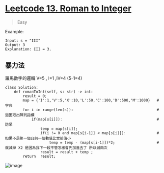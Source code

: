 # [Leetcode 13. Roman to Integer](https://leetcode.com/problems/roman-to-integer/)
> Easy

Example:
```
Input: s = "III"
Output: 3
Explanation: III = 3.
```
## 暴力法
羅馬數字的邏輯 V=5 , I=1 ,IV=4 (5-1=4)
```python=
class Solution:
    def romanToInt(self, s: str) -> int:
        result = 0;
        map = {'I':1,'V':5,'X':10,'L':50,'C':100,'D':500,'M':1000}   #字典
        for i in range(len(s)):                                      #迴圈取出陣列指標
            if(map[s[i]]):                                           #防呆
                temp = map[s[i]];
                if(i != 0 and map[s[i-1]] < map[s[i]]):              #如果不是第一個且前一個數值比當前值小
                    temp = temp - (map[s[i-1]])*2;                   #就減掉 X2 是因為我下一段不管怎樣會先加進去了 所以減兩次
                result = result + temp ;
        return  result;
```
![image](https://user-images.githubusercontent.com/69243911/149127278-9fe21178-d321-45f4-9f1b-a98bdbf0ec92.png)
